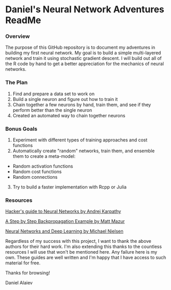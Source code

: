 
# Daniel's Neural Network Adventures ReadMe

### Overview

The purpose of this GitHub repository is to document my adventures in building my first neural network. My goal is to build a simple multi-layered network and train it using stochastic gradient descent. I will build out all of the R code by hand to get a better appreciation for the mechanics of neural networks. 

### The Plan

1. Find and prepare a data set to work on
2. Build a single neuron and figure out how to train it
3. Chain together a few neurons by hand, train them, and see if they perform better than the single neuron
4. Created an automated way to chain together neurons

### Bonus Goals

1. Experiment with different types of training approaches and cost functions
2. Automatically create "random" networks, train them, and ensemble them to create a meta-model:
  + Random activation functions
  + Random cost functions
  + Random connections
3. Try to build a faster implementation with Rcpp or Julia

### Resources

[Hacker's guide to Neural Networks by Andrej Karpathy](http://karpathy.github.io/neuralnets/)

[A Step by Step Backpropagation Example by Matt Mazur](https://mattmazur.com/2015/03/17/a-step-by-step-backpropagation-example/)

[Neural Networks and Deep Learning by Michael Nielsen](http://neuralnetworksanddeeplearning.com/)

Regardless of my success with this project, I want to thank the above authors for their hard work. I'm also extending this thanks to the countless resources I will use that won't be mentioned here. Any failure here is my own. These guides are well written and I'm happy that I have access to such material for free.

Thanks for browsing!

Daniel Alaiev